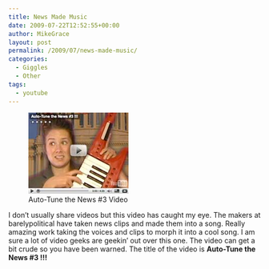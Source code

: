 ```yaml
---
title: News Made Music
date: 2009-07-22T12:52:55+00:00
author: MikeGrace
layout: post
permalink: /2009/07/news-made-music/
categories:
  - Giggles
  - Other
tags:
  - youtube
---
```

<figure id="attachment_495" style="width: 200px" class="wp-caption alignright"><img class="size-full wp-image-495" title="auto_tune" src="/assets/2009/07/auto_tune.jpg" alt="Auto-Tune the News #3 Video" width="200" height="162" /><figcaption class="wp-caption-text">Auto-Tune the News #3 Video</figcaption></figure> 

I don&#8217;t usually share videos but this video has caught my eye. The makers at barelypolitical have taken news clips and made them into a song. Really amazing work taking the voices and clips to morph it into a cool song. I am sure a lot of video geeks are geekin&#8217; out over this one. The video can get a bit crude so you have been warned. The title of the video is **Auto-Tune the News #3 !!!**
  
<!--more-->